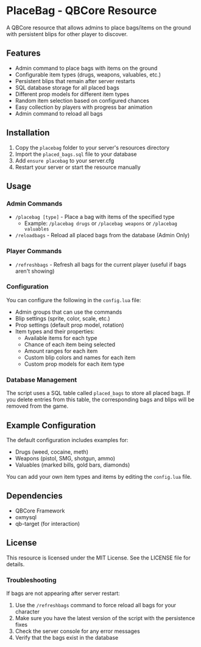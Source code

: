 # PlaceBag - QBCore Resource

A QBCore resource that allows admins to place bags/items on the ground with persistent blips for other player to discover.

## Features

- Admin command to place bags with items on the ground
- Configurable item types (drugs, weapons, valuables, etc.)
- Persistent blips that remain after server restarts
- SQL database storage for all placed bags
- Different prop models for different item types
- Random item selection based on configured chances
- Easy collection by players with progress bar animation
- Admin command to reload all bags

## Installation

1. Copy the `placebag` folder to your server's resources directory
2. Import the `placed_bags.sql` file to your database
3. Add `ensure placebag` to your server.cfg
4. Restart your server or start the resource manually

## Usage

### Admin Commands

- `/placebag [type]` - Place a bag with items of the specified type
  - Example: `/placebag drugs` or `/placebag weapons` or `/placebag valuables`
- `/reloadbags` - Reload all placed bags from the database (Admin Only)

### Player Commands

- `/refreshbags` - Refresh all bags for the current player (useful if bags aren't showing)

### Configuration

You can configure the following in the `config.lua` file:

- Admin groups that can use the commands
- Blip settings (sprite, color, scale, etc.)
- Prop settings (default prop model, rotation)
- Item types and their properties:
  - Available items for each type
  - Chance of each item being selected
  - Amount ranges for each item
  - Custom blip colors and names for each item
  - Custom prop models for each item type

### Database Management

The script uses a SQL table called `placed_bags` to store all placed bags. If you delete entries from this table, the corresponding bags and blips will be removed from the game.

## Example Configuration

The default configuration includes examples for:

- Drugs (weed, cocaine, meth)
- Weapons (pistol, SMG, shotgun, ammo)
- Valuables (marked bills, gold bars, diamonds)

You can add your own item types and items by editing the `config.lua` file.

## Dependencies

- QBCore Framework
- oxmysql
- qb-target (for interaction)

## License

This resource is licensed under the MIT License. See the LICENSE file for details. 

### Troubleshooting

If bags are not appearing after server restart:
1. Use the `/refreshbags` command to force reload all bags for your character
2. Make sure you have the latest version of the script with the persistence fixes
3. Check the server console for any error messages
4. Verify that the bags exist in the database 